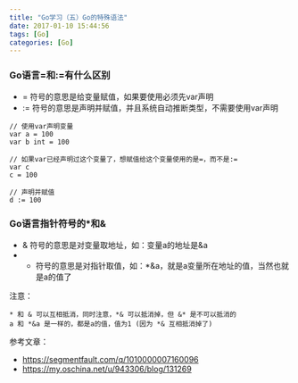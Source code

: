 ```yaml
---
title: "Go学习（五）Go的特殊语法"
date: 2017-01-10 15:44:56
tags: [Go]
categories: [Go]
---
```


### Go语言=和:=有什么区别

- = 符号的意思是给变量赋值，如果要使用必须先var声明
- := 符号的意思是声明并赋值，并且系统自动推断类型，不需要使用var声明

```
// 使用var声明变量
var a = 100
var b int = 100

// 如果var已经声明过这个变量了，想赋值给这个变量使用的是=，而不是:=
var c
c = 100

// 声明并赋值
d := 100
```

### Go语言指针符号的*和&

- & 符号的意思是对变量取地址，如：变量a的地址是&a
- * 符号的意思是对指针取值，如：*&a，就是a变量所在地址的值，当然也就是a的值了

注意：

```
* 和 & 可以互相抵消，同时注意，*& 可以抵消掉，但 &* 是不可以抵消的
a 和 *&a 是一样的，都是a的值，值为1 (因为 *& 互相抵消掉了)
```


参考文章：

- https://segmentfault.com/q/1010000007160096
- https://my.oschina.net/u/943306/blog/131269
